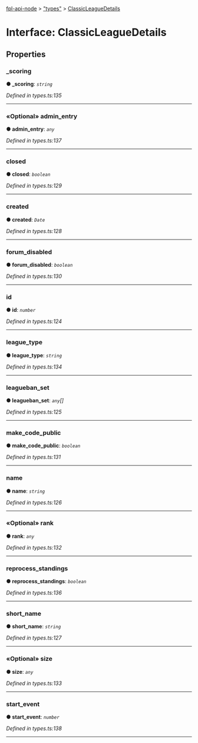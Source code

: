 [fpl-api-node](../README.md) > ["types"](../modules/_types_.md) > [ClassicLeagueDetails](../interfaces/_types_.classicleaguedetails.md)



# Interface: ClassicLeagueDetails


## Properties
<a id="_scoring"></a>

###  _scoring

**●  _scoring**:  *`string`* 

*Defined in types.ts:135*





___

<a id="admin_entry"></a>

### «Optional» admin_entry

**●  admin_entry**:  *`any`* 

*Defined in types.ts:137*





___

<a id="closed"></a>

###  closed

**●  closed**:  *`boolean`* 

*Defined in types.ts:129*





___

<a id="created"></a>

###  created

**●  created**:  *`Date`* 

*Defined in types.ts:128*





___

<a id="forum_disabled"></a>

###  forum_disabled

**●  forum_disabled**:  *`boolean`* 

*Defined in types.ts:130*





___

<a id="id"></a>

###  id

**●  id**:  *`number`* 

*Defined in types.ts:124*





___

<a id="league_type"></a>

###  league_type

**●  league_type**:  *`string`* 

*Defined in types.ts:134*





___

<a id="leagueban_set"></a>

###  leagueban_set

**●  leagueban_set**:  *`any`[]* 

*Defined in types.ts:125*





___

<a id="make_code_public"></a>

###  make_code_public

**●  make_code_public**:  *`boolean`* 

*Defined in types.ts:131*





___

<a id="name"></a>

###  name

**●  name**:  *`string`* 

*Defined in types.ts:126*





___

<a id="rank"></a>

### «Optional» rank

**●  rank**:  *`any`* 

*Defined in types.ts:132*





___

<a id="reprocess_standings"></a>

###  reprocess_standings

**●  reprocess_standings**:  *`boolean`* 

*Defined in types.ts:136*





___

<a id="short_name"></a>

###  short_name

**●  short_name**:  *`string`* 

*Defined in types.ts:127*





___

<a id="size"></a>

### «Optional» size

**●  size**:  *`any`* 

*Defined in types.ts:133*





___

<a id="start_event"></a>

###  start_event

**●  start_event**:  *`number`* 

*Defined in types.ts:138*





___


